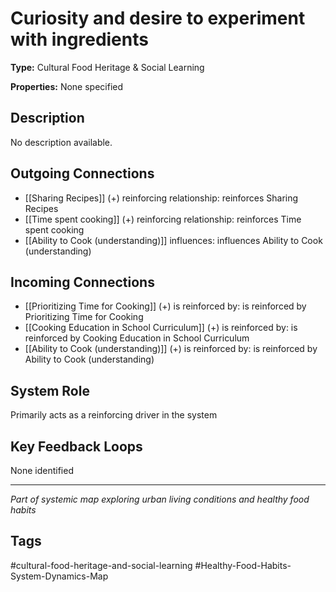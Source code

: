 # Curiosity and desire to experiment with ingredients

**Type:** Cultural Food Heritage & Social Learning

**Properties:** None specified

## Description
No description available.

## Outgoing Connections
- [[Sharing Recipes]] (+) reinforcing relationship: reinforces Sharing Recipes
- [[Time spent cooking]] (+) reinforcing relationship: reinforces Time spent cooking
- [[Ability to Cook (understanding)]] influences: influences Ability to Cook (understanding)

## Incoming Connections
- [[Prioritizing Time for Cooking]] (+) is reinforced by: is reinforced by Prioritizing Time for Cooking
- [[Cooking Education in School Curriculum]] (+) is reinforced by: is reinforced by Cooking Education in School Curriculum
- [[Ability to Cook (understanding)]] (+) is reinforced by: is reinforced by Ability to Cook (understanding)

## System Role
Primarily acts as a reinforcing driver in the system

## Key Feedback Loops
None identified

---
*Part of systemic map exploring urban living conditions and healthy food habits*

## Tags
#cultural-food-heritage-and-social-learning #Healthy-Food-Habits-System-Dynamics-Map
